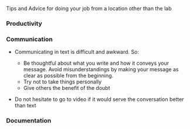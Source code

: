 Tips and Advice for doing your job from a location other than the lab

### Productivity



### Communication

* Communicating in text is difficult and awkward. So:
    * Be thoughtful about what you write and how it conveys your message. Avoid misunderstandings by making your message as clear as possible from the beginning.
    * Try not to take things personally
    * Give others the benefit of the doubt

* Do not hesitate to go to video if it would serve the conversation better than text

### Documentation

